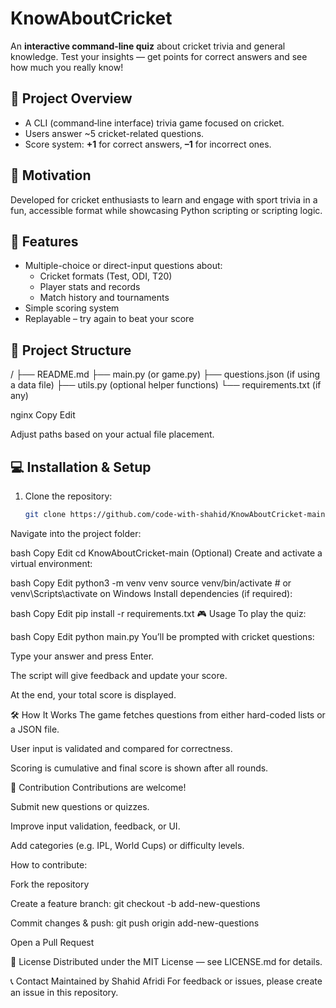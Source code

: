 # KnowAboutCricket

An **interactive command‑line quiz** about cricket trivia and general knowledge. Test your insights — get points for correct answers and see how much you really know!

## 🧠 Project Overview

- A CLI (command‑line interface) trivia game focused on cricket.
- Users answer ~5 cricket-related questions.
- Score system: **+1** for correct answers, **–1** for incorrect ones.

## 🚀 Motivation

Developed for cricket enthusiasts to learn and engage with sport trivia in a fun, accessible format while showcasing Python scripting or scripting logic.

## 🧩 Features

- Multiple-choice or direct-input questions about:
  - Cricket formats (Test, ODI, T20)
  - Player stats and records
  - Match history and tournaments
- Simple scoring system
- Replayable – try again to beat your score

## 📁 Project Structure

/
├── README.md
├── main.py (or game.py)
├── questions.json (if using a data file)
├── utils.py (optional helper functions)
└── requirements.txt (if any)

nginx
Copy
Edit

Adjust paths based on your actual file placement.

## 💻 Installation & Setup

1. Clone the repository:
   ```bash
   git clone https://github.com/code-with-shahid/KnowAboutCricket-main.git
Navigate into the project folder:

bash
Copy
Edit
cd KnowAboutCricket-main
(Optional) Create and activate a virtual environment:

bash
Copy
Edit
python3 -m venv venv
source venv/bin/activate  # or venv\Scripts\activate on Windows
Install dependencies (if required):

bash
Copy
Edit
pip install -r requirements.txt
🎮 Usage
To play the quiz:

bash
Copy
Edit
python main.py
You’ll be prompted with cricket questions:

Type your answer and press Enter.

The script will give feedback and update your score.

At the end, your total score is displayed.

🛠️ How It Works
The game fetches questions from either hard-coded lists or a JSON file.

User input is validated and compared for correctness.

Scoring is cumulative and final score is shown after all rounds.

🧪 Contribution
Contributions are welcome!

Submit new questions or quizzes.

Improve input validation, feedback, or UI.

Add categories (e.g. IPL, World Cups) or difficulty levels.

How to contribute:

Fork the repository

Create a feature branch: git checkout -b add-new-questions

Commit changes & push: git push origin add-new-questions

Open a Pull Request

📄 License
Distributed under the MIT License — see LICENSE.md for details.

📞 Contact
Maintained by Shahid Afridi
For feedback or issues, please create an issue in this repository.
